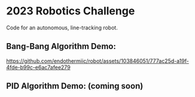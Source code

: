 # 2023 Robotics Challenge

Code for an autonomous, line-tracking robot.

## Bang-Bang Algorithm Demo: 
https://github.com/endothermiic/robot/assets/103846051/777ac25d-a19f-4fde-b99c-e6ac7afee279

## PID Algorithm Demo: (coming soon) 

